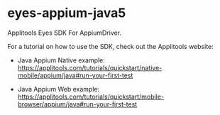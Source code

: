 # eyes-appium-java5
Applitools Eyes SDK For AppiumDriver.

For a tutorial on how to use the SDK, check out the Applitools website:

- Java Appium Native example: https://applitools.com/tutorials/quickstart/native-mobile/appium/java#run-your-first-test

- Java Appium Web example: https://applitools.com/tutorials/quickstart/mobile-browser/appium/java#run-your-first-test
